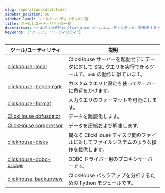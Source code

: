 ```yaml
---
slug: /operations/utilities/
sidebar_position: 56
sidebar_label: ツールとユーティリティの一覧
title: ツールとユーティリティの一覧
description: "さまざまな便利な ClickHouse ツールとユーティリティを一覧表示するページ。"
keywords: ["ツール", "ユーティリティ"]
---
```


| ツール/ユーティリティ | 説明 |
|------|-------------|
|[clickhouse-local](../../operations/utilities/clickhouse-local.md) | ClickHouse サーバーを起動せずにデータに対して SQL クエリを実行できるツールで、`awk` の動作に似ています。|
|[clickhouse-benchmark](../../operations/utilities/clickhouse-benchmark.md) | カスタムクエリと設定を使ってサーバーに負荷をかけます。|
| [clickhouse-format](../../operations/utilities/clickhouse-format.md) | 入力クエリのフォーマットを可能にします。|
|[ClickHouse obfuscator](../../operations/utilities/clickhouse-obfuscator.md) | データを難読化します。|
|[ClickHouse compressor](../../operations/utilities/clickhouse-compressor.md) | データを圧縮および解凍します。|
| [clickhouse-disks](../../operations/utilities/clickhouse-disks.md) | 異なる ClickHouse ディスク間のファイルに対してファイルシステムのような操作を提供します。|
| [clickhouse-odbc-bridge](../../operations/utilities/odbc-bridge.md) | ODBC ドライバー用のプロキシサーバーです。|
| [clickhouse_backupview](../../operations/utilities/backupview.md) | ClickHouse バックアップを分析するための Python モジュールです。|
